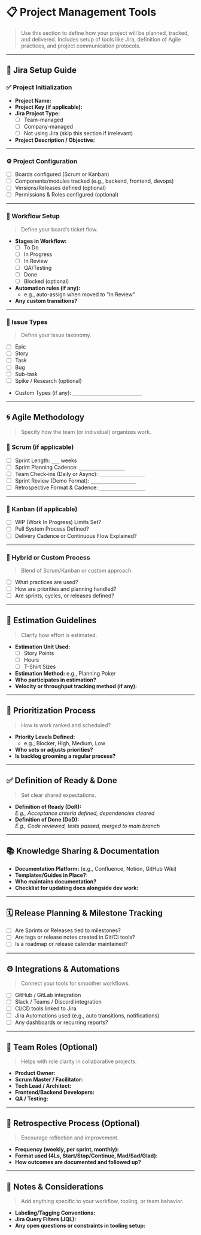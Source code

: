 # 📋 Project Management Tools

> Use this section to define how your project will be planned, tracked, and delivered. Includes setup of tools like Jira, definition of Agile practices, and project communication protocols.

---

## 🧭 Jira Setup Guide

### ✅ Project Initialization

- **Project Name:**  
- **Project Key (if applicable):**  
- **Jira Project Type:**  
  - [ ] Team-managed  
  - [ ] Company-managed  
  - [ ] Not using Jira (skip this section if irrelevant)  

- **Project Description / Objective:**  

---

### ⚙️ Project Configuration

- [ ] Boards configured (Scrum or Kanban)  
- [ ] Components/modules tracked (e.g., backend, frontend, devops)  
- [ ] Versions/Releases defined (optional)  
- [ ] Permissions & Roles configured (optional)  

---

### 🔄 Workflow Setup

> Define your board’s ticket flow.

- **Stages in Workflow:**  
  - [ ] To Do  
  - [ ] In Progress  
  - [ ] In Review  
  - [ ] QA/Testing  
  - [ ] Done  
  - [ ] Blocked (optional)  
- **Automation rules (if any):**  
  - e.g., auto-assign when moved to "In Review"  
- **Any custom transitions?**  

---

### 🧩 Issue Types

> Define your issue taxonomy.

- [ ] Epic  
- [ ] Story  
- [ ] Task  
- [ ] Bug  
- [ ] Sub-task  
- [ ] Spike / Research (optional)  
- Custom Types (if any): `__________________________`

---

## 🌀 Agile Methodology

> Specify how the team (or individual) organizes work.

### 🏃 Scrum (if applicable)

- [ ] Sprint Length: `___` weeks  
- [ ] Sprint Planning Cadence: `_________________`  
- [ ] Team Check-ins (Daily or Async): `_________________`  
- [ ] Sprint Review (Demo Format): `_________________`  
- [ ] Retrospective Format & Cadence: `_________________`

---

### 🧮 Kanban (if applicable)

- [ ] WIP (Work In Progress) Limits Set?  
- [ ] Pull System Process Defined?  
- [ ] Delivery Cadence or Continuous Flow Explained?

---

### 🔀 Hybrid or Custom Process

> Blend of Scrum/Kanban or custom approach.

- [ ] What practices are used?  
- [ ] How are priorities and planning handled?  
- [ ] Are sprints, cycles, or releases defined?

---

## 📝 Estimation Guidelines

> Clarify how effort is estimated.

- **Estimation Unit Used:**  
  - [ ] Story Points  
  - [ ] Hours  
  - [ ] T-Shirt Sizes  
- **Estimation Method:** e.g., Planning Poker  
- **Who participates in estimation?**  
- **Velocity or throughput tracking method (if any):**

---

## 🧭 Prioritization Process

> How is work ranked and scheduled?

- **Priority Levels Defined:**  
  - e.g., Blocker, High, Medium, Low  
- **Who sets or adjusts priorities?**  
- **Is backlog grooming a regular process?**

---

## ✅ Definition of Ready & Done

> Set clear shared expectations.

- **Definition of Ready (DoR):**  
  _E.g., Acceptance criteria defined, dependencies cleared_  
- **Definition of Done (DoD):**  
  _E.g., Code reviewed, tests passed, merged to main branch_

---

## 📚 Knowledge Sharing & Documentation

- **Documentation Platform:** (e.g., Confluence, Notion, GitHub Wiki)  
- **Templates/Guides in Place?:**  
- **Who maintains documentation?**  
- **Checklist for updating docs alongside dev work:**  

---

## 🗓️ Release Planning & Milestone Tracking

- [ ] Are Sprints or Releases tied to milestones?  
- [ ] Are tags or release notes created in Git/CI tools?  
- [ ] Is a roadmap or release calendar maintained?

---

## ⚙️ Integrations & Automations

> Connect your tools for smoother workflows.

- [ ] GitHub / GitLab integration  
- [ ] Slack / Teams / Discord integration  
- [ ] CI/CD tools linked to Jira  
- [ ] Jira Automations used (e.g., auto transitions, notifications)  
- [ ] Any dashboards or recurring reports?

---

## 👥 Team Roles (Optional)

> Helps with role clarity in collaborative projects.

- **Product Owner:**  
- **Scrum Master / Facilitator:**  
- **Tech Lead / Architect:**  
- **Frontend/Backend Developers:**  
- **QA / Testing:**  

---

## 🔁 Retrospective Process (Optional)

> Encourage reflection and improvement.

- **Frequency (weekly, per sprint, monthly):**  
- **Format used (4Ls, Start/Stop/Continue, Mad/Sad/Glad):**  
- **How outcomes are documented and followed up?**

---

## 📌 Notes & Considerations

> Add anything specific to your workflow, tooling, or team behavior.

- **Labeling/Tagging Conventions:**  
- **Jira Query Filters (JQL):**  
- **Any open questions or constraints in tooling setup:**  
